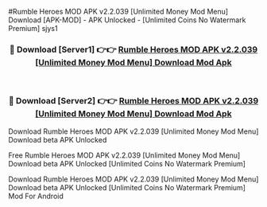 #Rumble Heroes MOD APK v2.2.039 [Unlimited Money Mod Menu] Download [APK-MOD] - APK Unlocked - [Unlimited Coins No Watermark Premium] sjys1



<div align="center">

<h3>🔴 Download [Server1] 👉👉 <a href="https://momento.my/?title=Rumble_Heroes_MOD_APK_v2.2.039_[Unlimited_Money_Mod_Menu]_Download">Rumble Heroes MOD APK v2.2.039 [Unlimited Money Mod Menu] Download Mod Apk</a></h3><br>

<h3>🔴 Download [Server2] 👉👉 <a href="https://momento.my/?title=Rumble_Heroes_MOD_APK_v2.2.039_[Unlimited_Money_Mod_Menu]_Download">Rumble Heroes MOD APK v2.2.039 [Unlimited Money Mod Menu] Download Mod Apk</a></h3>
</div>



Download Rumble Heroes MOD APK v2.2.039 [Unlimited Money Mod Menu] Download beta APK Unlocked

Free Rumble Heroes MOD APK v2.2.039 [Unlimited Money Mod Menu] Download beta APK Unlocked [Unlimited Coins No Watermark Premium]

Download Rumble Heroes MOD APK v2.2.039 [Unlimited Money Mod Menu] Download beta APK Unlocked [Unlimited Coins No Watermark Premium] Mod For Android
